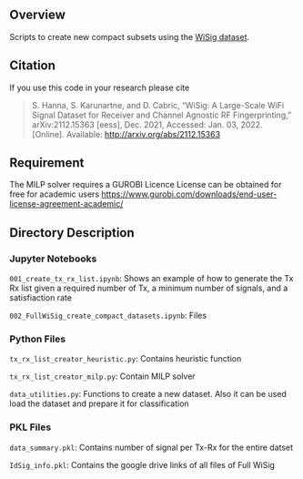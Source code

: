 ## Overview
Scripts to create new compact subsets using the [WiSig dataset](https://cores.ee.ucla.edu/downloads/datasets/wisig).

## Citation
If you use this code in your research please cite
> S. Hanna, S. Karunartne, and D. Cabric, “WiSig: A Large-Scale WiFi Signal Dataset for Receiver and Channel Agnostic RF Fingerprinting,” arXiv:2112.15363 [eess], Dec. 2021, Accessed: Jan. 03, 2022. [Online]. Available: http://arxiv.org/abs/2112.15363

## Requirement
The MILP solver requires a GUROBI Licence
License can be obtained for free for academic users
https://www.gurobi.com/downloads/end-user-license-agreement-academic/

## Directory Description

### Jupyter Notebooks

`001_create_tx_rx_list.ipynb`: Shows an example of how to generate the Tx Rx list given a  required number of  Tx, a minimum number of signals, and a satisfiaction rate

`002_FullWiSig_create_compact_datasets.ipynb`: Files

### Python Files

`tx_rx_list_creator_heuristic.py`: Contains heuristic function

`tx_rx_list_creator_milp.py`: Contain MILP solver

`data_utilities.py`: Functions to create a new dataset. Also it can be used load the dataset and prepare it for classification


### PKL Files

`data_summary.pkl`: Contains number of signal per Tx-Rx for the entire datset


`IdSig_info.pkl`: Contains the google drive links of all files of Full WiSig
